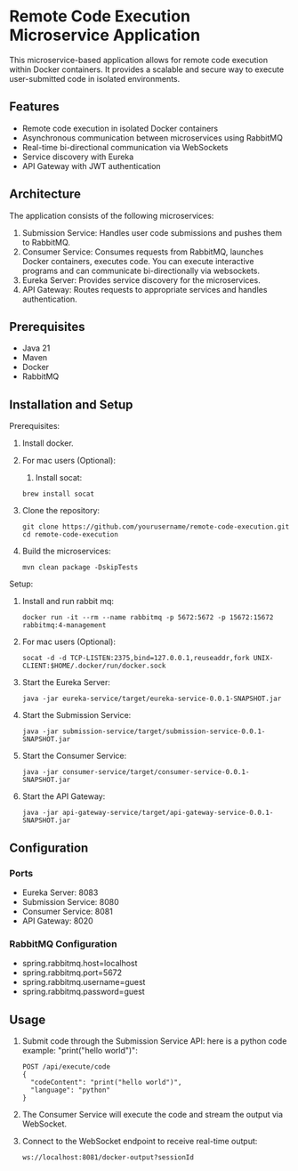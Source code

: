 # Remote Code Execution Microservice Application

This microservice-based application allows for remote code execution within Docker containers. It provides a scalable and secure way to execute user-submitted code in isolated environments.

## Features

-   Remote code execution in isolated Docker containers
-   Asynchronous communication between microservices using RabbitMQ
-   Real-time bi-directional communication via WebSockets
-   Service discovery with Eureka
-   API Gateway with JWT authentication

## Architecture

The application consists of the following microservices:

1. Submission Service: Handles user code submissions and pushes them to RabbitMQ.
2. Consumer Service: Consumes requests from RabbitMQ, launches Docker containers, executes code. You can execute interactive programs and can communicate bi-directionally via websockets.
3. Eureka Server: Provides service discovery for the microservices.
4. API Gateway: Routes requests to appropriate services and handles authentication.

## Prerequisites

-   Java 21
-   Maven
-   Docker
-   RabbitMQ

## Installation and Setup
Prerequisites: 
1. Install docker.
2. For mac users (Optional):
   1. Install socat:
   
    ```
    brew install socat
    ```

3. Clone the repository:
 
    ```
    git clone https://github.com/yourusername/remote-code-execution.git
    cd remote-code-execution
    ```

4. Build the microservices:

    ```
    mvn clean package -DskipTests
    ```

Setup:
1. Install and run rabbit mq:

    ```
    docker run -it --rm --name rabbitmq -p 5672:5672 -p 15672:15672 rabbitmq:4-management
    ```

2. For mac users (Optional): 

    ```
    socat -d -d TCP-LISTEN:2375,bind=127.0.0.1,reuseaddr,fork UNIX-CLIENT:$HOME/.docker/run/docker.sock
    ```

3. Start the Eureka Server:

    ```
    java -jar eureka-service/target/eureka-service-0.0.1-SNAPSHOT.jar
    ```

4. Start the Submission Service:

    ```
    java -jar submission-service/target/submission-service-0.0.1-SNAPSHOT.jar
    ```

5. Start the Consumer Service:

    ```
    java -jar consumer-service/target/consumer-service-0.0.1-SNAPSHOT.jar
    ```

6. Start the API Gateway:
    ```
    java -jar api-gateway-service/target/api-gateway-service-0.0.1-SNAPSHOT.jar
    ```

## Configuration

### Ports

-   Eureka Server: 8083
-   Submission Service: 8080
-   Consumer Service: 8081
-   API Gateway: 8020

### RabbitMQ Configuration

-   spring.rabbitmq.host=localhost
-   spring.rabbitmq.port=5672
-   spring.rabbitmq.username=guest
-   spring.rabbitmq.password=guest

## Usage

1. Submit code through the Submission Service API:
   here is a python code example: "print("hello world")":

    ```
    POST /api/execute/code
    {
      "codeContent": "print("hello world")",
      "language": "python"
    }
    ```

2. The Consumer Service will execute the code and stream the output via WebSocket.

3. Connect to the WebSocket endpoint to receive real-time output:
    ```
    ws://localhost:8081/docker-output?sessionId
    ```